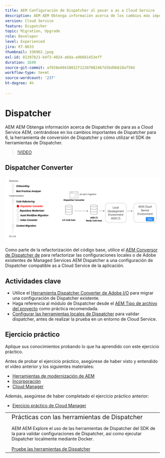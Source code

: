 ```yaml
---
title: AEM Configuración de Dispatcher al pasar a as a Cloud Service
description: AEM AEM Obtenga información acerca de los cambios más importantes en la herramienta de conversión de Dispatcher para la creación de informes de Dispatcher para el as a Cloud Service de la, y cómo utilizar el SDK de herramientas de Dispatcher.
version: Cloud Service
feature: Dispatcher
topic: Migration, Upgrade
role: Developer
level: Experienced
jira: KT-8633
thumbnail: 336962.jpeg
exl-id: 81397b21-b4f3-4024-a6da-a9b681453eff
duration: 1649
source-git-commit: af928e60410022f12207082467d3bd9b818af59d
workflow-type: tm+mt
source-wordcount: '237'
ht-degree: 4%

---
```



# Dispatcher

AEM AEM Obtenga información acerca de Dispatcher de para as a Cloud Service AEM, centrándose en los cambios importantes de Dispatcher para 6, la herramienta de conversión de Dispatcher y cómo utilizar el SDK de herramientas de Dispatcher.

>[!VIDEO](https://video.tv.adobe.com/v/336962?quality=12&learn=on)

## Dispatcher Converter

![Dispatcher Converter](./assets/dispatcher-converter-diagram.png)

Como parte de la refactorización del código base, utilice el [AEM Conversor de Dispatcher de](https://experienceleague.adobe.com/docs/experience-manager-cloud-service/moving/refactoring-tools/dispatcher-transformation-utility-tools.html) para refactorizar las configuraciones locales o de Adobe existentes de Managed Services AEM Dispatcher a una configuración de Dispatcher compatible as a Cloud Service de la aplicación.

## Actividades clave

+ Utilice el [Herramienta Dispatcher Converter de Adobe I/O](https://github.com/adobe/aio-cli-plugin-aem-cloud-service-migration#aio-aem-migrationdispatcher-converter) para migrar una configuración de Dispatcher existente.
+ Haga referencia al módulo de Dispatcher desde el [AEM Tipo de archivo del proyecto](https://github.com/adobe/aem-project-archetype/tree/develop/src/main/archetype/dispatcher.cloud) como práctica recomendada.
+ [Configurar las herramientas locales de Dispatcher](https://experienceleague.adobe.com/docs/experience-manager-learn/cloud-service/local-development-environment-set-up/dispatcher-tools.html?lang=es) para validar dispatcher, antes de realizar la prueba en un entorno de Cloud Service.

## Ejercicio práctico

Aplique sus conocimientos probando lo que ha aprendido con este ejercicio práctico.

Antes de probar el ejercicio práctico, asegúrese de haber visto y entendido el vídeo anterior y los siguientes materiales:

+ [Herramientas de modernización de AEM](./aem-modernization-tools.md)
+ [Incorporación](./onboarding.md)
+ [Cloud Manager](./cloud-manager.md)

Además, asegúrese de haber completado el ejercicio práctico anterior:

+ [Ejercicio práctico de Cloud Manager](./cloud-manager.md#hands-on-exercise)

<table style="border-width:0">
    <tr>
        <td style="width:150px">
            <a  rel="noreferrer"
                target="_blank"
                href="https://github.com/adobe/aem-cloud-engineering-video-series-exercises/tree/session5-dispatcher#cloud-acceleration-bootcamp---session-5-dispatcher"><img alt="Repositorio de GitHub de ejercicios prácticos" src="./assets/github.png"/>
            </a>        
        </td>
        <td style="width:100%;margin-bottom:1rem;">
            <div style="font-size:1.25rem;font-weight:400;">Prácticas con las herramientas de Dispatcher</div>
            <p style="margin:1rem 0">
                AEM AEM Explore el uso de las herramientas de Dispatcher del SDK de la para validar configuraciones de Dispatcher, así como ejecutar Dispatcher localmente mediante Docker.
            </p>
            <a  rel="noreferrer"
                target="_blank"
                href="https://github.com/adobe/aem-cloud-engineering-video-series-exercises/tree/session5-dispatcher#cloud-acceleration-bootcamp---session-5-dispatcher" class="spectrum-Button spectrum-Button--primary spectrum-Button--sizeM">
                <span class="spectrum-Button-label has-no-wrap has-text-weight-bold">Pruebe las herramientas de Dispatcher</span>
            </a>
        </td>
    </tr>
</table>
